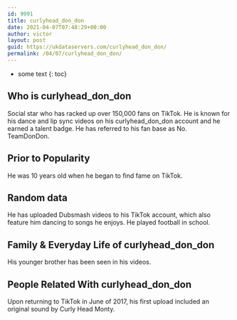```yaml
---
id: 9991
title: curlyhead_don_don
date: 2021-04-07T07:48:29+00:00
author: victor
layout: post
guid: https://ukdataservers.com/curlyhead_don_don/
permalink: /04/07/curlyhead_don_don/
---
```


* some text
{: toc}


## Who is curlyhead_don_don



Social star who has racked up over 150,000 fans on TikTok. He is known for his dance and lip sync videos on his curlyhead_don_don account and he earned a talent badge. He has referred to his fan base as No. TeamDonDon. 

                
                
                
## Prior to Popularity



He was 10 years old when he began to find fame on TikTok. 

                
                
                
## Random data



He has uploaded Dubsmash videos to his TikTok account, which also feature him dancing to songs he enjoys. He played football in school.  

                
                
                
## Family & Everyday Life of curlyhead_don_don



His younger brother has been seen in his videos. 

                
                
                
## People Related With curlyhead_don_don



Upon returning to TikTok in June of 2017, his first upload included an original sound by Curly Head Monty. 

                
              
            
          
          
          